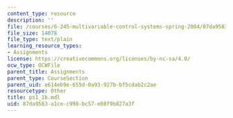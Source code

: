 ```yaml
---
content_type: resource
description: ''
file: /courses/6-245-multivariable-control-systems-spring-2004/87da9583a1cec998bc57e08f9b827a3f_ps1_1b.mdl
file_size: 14078
file_type: text/plain
learning_resource_types:
- Assignments
license: https://creativecommons.org/licenses/by-nc-sa/4.0/
ocw_type: OCWFile
parent_title: Assignments
parent_type: CourseSection
parent_uid: e614eb9e-655d-0a93-927b-bf5cdab2c2ae
resourcetype: Other
title: ps1_1b.mdl
uid: 87da9583-a1ce-c998-bc57-e08f9b827a3f
---
```

